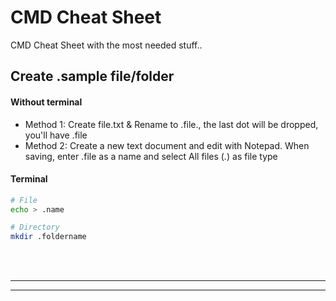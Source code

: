 # CMD Cheat Sheet
CMD Cheat Sheet with the most needed stuff..




## Create .sample file/folder

#### Without terminal
- Method 1: Create file.txt & Rename to .file., the last dot will be dropped, you'll have .file
- Method 2: Create a new text document and edit with Notepad. When saving, enter .file as a name and select All files (*.*) as file type

#### Terminal
```bash
# File
echo > .name

# Directory
mkdir .foldername
```



<br />
<br />


 _____________________________________________________
 _____________________________________________________


<br />
<br />
